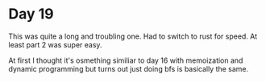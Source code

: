 # Day 19

This was quite a long and troubling one.
Had to switch to rust for speed.
At least part 2 was super easy.

At first I thought it's osmething similiar to day 16 with memoization and dynamic programming
but turns out just doing bfs is basically the same.
